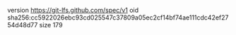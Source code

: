version https://git-lfs.github.com/spec/v1
oid sha256:cc5922026ebc93cd025547c37809a05ec2cf14bf74ae111cdc42ef2754d48d77
size 179
